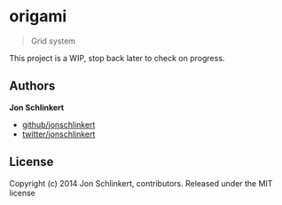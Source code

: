 # origami

> Grid system

This project is a WIP, stop back later to check on progress.

## Authors

**Jon Schlinkert**

+ [github/jonschlinkert](https://github.com/jonschlinkert)
+ [twitter/jonschlinkert](http://twitter.com/jonschlinkert)


## License
Copyright (c) 2014 Jon Schlinkert, contributors.
Released under the MIT license